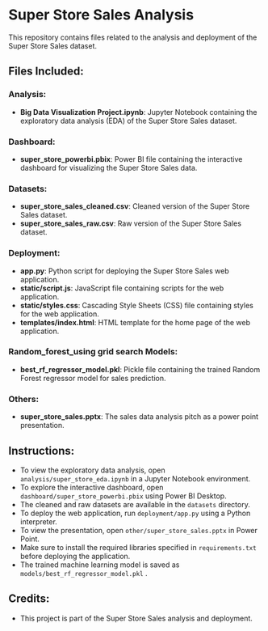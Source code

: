 # Super Store Sales Analysis

This repository contains files related to the analysis and deployment of the Super Store Sales dataset.

## Files Included:

### Analysis:
- **Big Data Visualization Project.ipynb**: Jupyter Notebook containing the exploratory data analysis (EDA) of the Super Store Sales dataset.

### Dashboard:
- **super_store_powerbi.pbix**: Power BI file containing the interactive dashboard for visualizing the Super Store Sales data.

### Datasets:
- **super_store_sales_cleaned.csv**: Cleaned version of the Super Store Sales dataset.
- **super_store_sales_raw.csv**: Raw version of the Super Store Sales dataset.

### Deployment:
- **app.py**: Python script for deploying the Super Store Sales web application.
- **static/script.js**: JavaScript file containing scripts for the web application.
- **static/styles.css**: Cascading Style Sheets (CSS) file containing styles for the web application.
- **templates/index.html**: HTML template for the home page of the web application.

### Random_forest_using grid search Models:
- **best_rf_regressor_model.pkl**: Pickle file containing the trained Random Forest regressor model for sales prediction.

### Others:
- **super_store_sales.pptx**: The sales data analysis pitch as a power point presentation.

## Instructions:

- To view the exploratory data analysis, open `analysis/super_store_eda.ipynb` in a Jupyter Notebook environment.
- To explore the interactive dashboard, open `dashboard/super_store_powerbi.pbix` using Power BI Desktop.
- The cleaned and raw datasets are available in the `datasets` directory.
- To deploy the web application, run `deployment/app.py` using a Python interpreter.
- To view the presentation, open `other/super_store_sales.pptx` in Power Point.
- Make sure to install the required libraries specified in `requirements.txt` before deploying the application.
- The trained machine learning model is saved as `models/best_rf_regressor_model.pkl` .

## Credits:

- This project is part of the Super Store Sales analysis and deployment.
